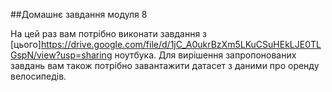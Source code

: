 ##Домашнє завдання модуля 8

На цей раз вам потрібно виконати завдання з [цього]https://drive.google.com/file/d/1jC_A0ukrBzXm5LKuCSuHEkLJE0TLGspN/view?usp=sharing ноутбука. Для вирішення запропонованих завдань вам також потрібно завантажити датасет з даними про оренду велосипедів.
